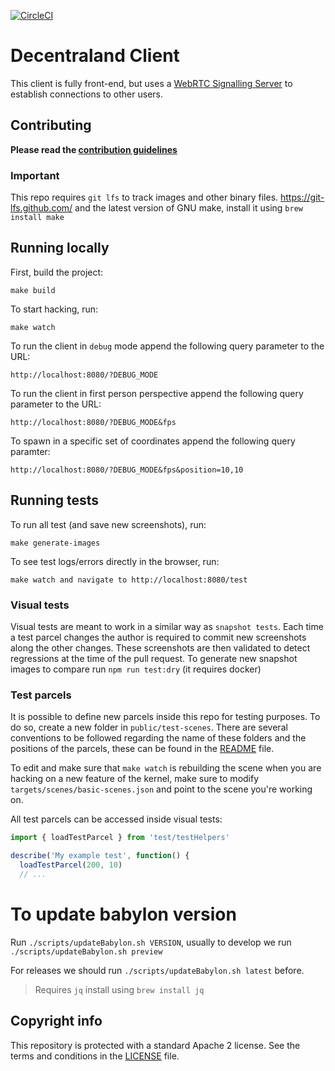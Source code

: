 [![CircleCI](https://circleci.com/gh/decentraland/explorer.svg?style=svg)](https://circleci.com/gh/decentraland/explorer)

# Decentraland Client

This client is fully front-end, but uses a [WebRTC Signalling Server](https://github.com/decentraland/rendezvous) to establish connections to other users.

## Contributing

**Please read the [contribution guidelines](.github/CONTRIBUTING.md)**

### Important

This repo requires `git lfs` to track images and other binary files. https://git-lfs.github.com/ and the latest version of GNU make, install it using `brew install make`

## Running locally

First, build the project:

    make build

To start hacking, run:

    make watch

To run the client in `debug` mode append the following query parameter to the URL:

    http://localhost:8080/?DEBUG_MODE

To run the client in first person perspective append the following query parameter to the URL:

    http://localhost:8080/?DEBUG_MODE&fps

To spawn in a specific set of coordinates append the following query paramter:

    http://localhost:8080/?DEBUG_MODE&fps&position=10,10

## Running tests

To run all test (and save new screenshots), run:

    make generate-images

To see test logs/errors directly in the browser, run:

    make watch and navigate to http://localhost:8080/test

### Visual tests

Visual tests are meant to work in a similar way as `snapshot tests`. Each time a test parcel changes the author is required to commit new screenshots along the other changes. These screenshots are then validated to detect regressions at the time of the pull request. To generate new snapshot images to compare run `npm run test:dry` (it requires docker)

### Test parcels

It is possible to define new parcels inside this repo for testing purposes. To do so, create a new folder in `public/test-scenes`. There are several conventions to be followed regarding the name of these folders and the positions of the parcels, these can be found in the [README](https://github.com/decentraland/client/blob/master/public/test-scenes/README.md) file.

To edit and make sure that `make watch` is rebuilding the scene when you are hacking on a new feature of the kernel, make sure to modify `targets/scenes/basic-scenes.json` and point to the scene you're working on.

All test parcels can be accessed inside visual tests:

```ts
import { loadTestParcel } from 'test/testHelpers'

describe('My example test', function() {
  loadTestParcel(200, 10)
  // ...
```

# To update babylon version

Run `./scripts/updateBabylon.sh VERSION`, usually to develop we run `./scripts/updateBabylon.sh preview`

For releases we should run `./scripts/updateBabylon.sh latest` before.

> Requires `jq` install using `brew install jq`

## Copyright info

This repository is protected with a standard Apache 2 license. See the terms and conditions in the [LICENSE](https://github.com/decentraland/client/blob/master/LICENSE) file.

